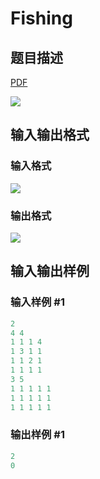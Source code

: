 # Fishing

## 题目描述

[problemUrl]: https://uva.onlinejudge.org/index.php?option=com_onlinejudge&Itemid=8&category=861&page=show_problem&problem=4735

[PDF](https://uva.onlinejudge.org/external/128/p12870.pdf)

![](https://cdn.luogu.com.cn/upload/vjudge_pic/UVA12870/55bc448a5f6e328b15e6fdfaf856b517e7eb0f05.png)

## 输入输出格式

### 输入格式

![](https://cdn.luogu.com.cn/upload/vjudge_pic/UVA12870/e79d499fb504e2f596bf65b39fa0c158b2f0e5de.png)

### 输出格式

![](https://cdn.luogu.com.cn/upload/vjudge_pic/UVA12870/3818fff53b5dfadb42ae39fb1d73d2cd59d28769.png)

## 输入输出样例

### 输入样例 #1

```cpp
2
4 4
1 1 1 4
1 3 1 1
1 1 2 1
1 1 1 1
3 5
1 1 1 1 1
1 1 1 1 1
1 1 1 1 1
```


### 输出样例 #1

```cpp
2
0
```


